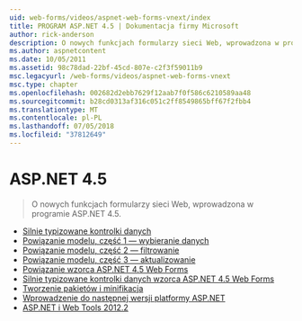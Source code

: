 ```yaml
---
uid: web-forms/videos/aspnet-web-forms-vnext/index
title: PROGRAM ASP.NET 4.5 | Dokumentacja firmy Microsoft
author: rick-anderson
description: O nowych funkcjach formularzy sieci Web, wprowadzona w programie ASP.NET 4.5.
ms.author: aspnetcontent
ms.date: 10/05/2011
ms.assetid: 98c78dad-22bf-45cd-807e-c2f3f59011b9
msc.legacyurl: /web-forms/videos/aspnet-web-forms-vnext
msc.type: chapter
ms.openlocfilehash: 002682d2ebb7629f12aab7f0f586c6210589aa48
ms.sourcegitcommit: b28cd0313af316c051c2ff8549865bff67f2fbb4
ms.translationtype: MT
ms.contentlocale: pl-PL
ms.lasthandoff: 07/05/2018
ms.locfileid: "37812649"
---
```

<a name="aspnet-45"></a>ASP.NET 4.5
====================
> O nowych funkcjach formularzy sieci Web, wprowadzona w programie ASP.NET 4.5.


- [Silnie typizowane kontrolki danych](aspnet-vnext-videos-strongly-typed-data-controls.md)
- [Powiązanie modelu, część 1 — wybieranie danych](aspnet-vnext-videos-model-binding-part-1-selecting-data.md)
- [Powiązanie modelu, część 2 — filtrowanie](aspnet-vnext-videos-model-binding-part-2-filtering.md)
- [Powiązanie modelu, część 3 — aktualizowanie](aspnet-vnext-videos-model-binding-part-3-updating.md)
- [Powiązanie wzorca ASP.NET 4.5 Web Forms](aspnet-45-web-forms-model-binding.md)
- [Silnie typizowane kontrolki danych wzorca ASP.NET 4.5 Web Forms](aspnet-45-web-forms-strong-typed-data-controls.md)
- [Tworzenie pakietów i minifikacja](aspnet-vnext-videos-bundling-and-minification.md)
- [Wprowadzenie do następnej wersji platformy ASP.NET](getting-started-with-the-next-version-of-aspnet.md)
- [ASP.NET i Web Tools 2012.2](aspnet-and-web-tools-20122.md)
